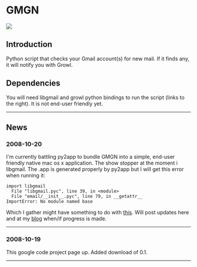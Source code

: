 # GMGN #
[![](http://i35.tinypic.com/mrcug3.png)](http://code.google.com/p/gmgn/)

## Introduction ##
Python script that checks your Gmail account(s) for new mail. If it finds any, it will notify you with Growl.

## Dependencies ##
You will need libgmail and growl python bindings to run the script (links to the right). It is not end-user friendly yet.

---

## News ##
### 2008-10-20 ###
I'm currently battling py2app to bundle GMGN into a simple, end-user friendly native mac os x application. The show stopper at the moment i libgmail. The .app is generated properly by py2app but I will get this error when running it:
```
import libgmail
  File "libgmail.pyc", line 39, in <module>
  File "email/__init__.pyc", line 79, in __getattr__
ImportError: No module named base
```
Which I gather might have something to do with [this](http://www.mail-archive.com/pyinstaller@googlegroups.com/msg00801.html). Will post updates here and at my [blog](http://forvillelser.tumblr.com) when/if progress is made.

---

### 2008-10-19 ###
This google code project page up. Added download of 0.1.

---

